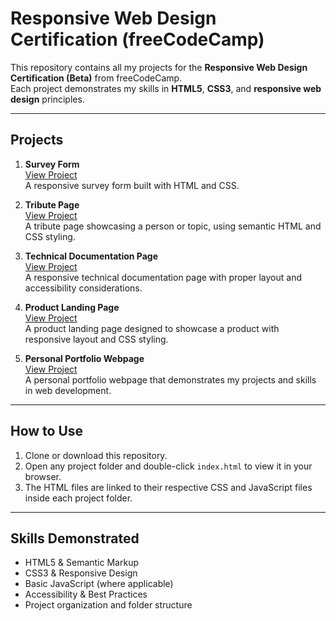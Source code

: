 # Responsive Web Design Certification (freeCodeCamp)

This repository contains all my projects for the **Responsive Web Design Certification (Beta)** from freeCodeCamp.  
Each project demonstrates my skills in **HTML5**, **CSS3**, and **responsive web design** principles.

---

## Projects

1. **Survey Form**  
   [View Project](./01-survey-form/index.html)  
   A responsive survey form built with HTML and CSS.

2. **Tribute Page**  
   [View Project](./02-tribute-page/index.html)  
   A tribute page showcasing a person or topic, using semantic HTML and CSS styling.

3. **Technical Documentation Page**  
   [View Project](./03-technical-documentation-page/index.html)  
   A responsive technical documentation page with proper layout and accessibility considerations.

4. **Product Landing Page**  
   [View Project](./04-product-landing-page/index.html)  
   A product landing page designed to showcase a product with responsive layout and CSS styling.

5. **Personal Portfolio Webpage**  
   [View Project](./05-personal-portfolio-webpage/index.html)  
   A personal portfolio webpage that demonstrates my projects and skills in web development.

---

## How to Use

1. Clone or download this repository.  
2. Open any project folder and double-click `index.html` to view it in your browser.  
3. The HTML files are linked to their respective CSS and JavaScript files inside each project folder.

---

## Skills Demonstrated

- HTML5 & Semantic Markup  
- CSS3 & Responsive Design  
- Basic JavaScript (where applicable)  
- Accessibility & Best Practices  
- Project organization and folder structure
